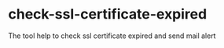 # check-ssl-certificate-expired
The tool help to check ssl certificate expired and send mail alert 
